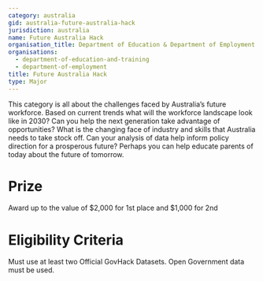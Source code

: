 ```yaml
---
category: australia
gid: australia-future-australia-hack
jurisdiction: australia
name: Future Australia Hack
organisation_title: Department of Education & Department of Employment
organisations:
  - department-of-education-and-training
  - department-of-employment
title: Future Australia Hack
type: Major
---
```


This category is all about the challenges faced by Australia’s future workforce.   Based on current trends what will the workforce landscape look like in 2030? Can you help the next generation take advantage of opportunities?  What is the changing face of industry and skills that Australia needs to take stock off. Can your analysis of data help inform policy direction for a prosperous future? Perhaps you can help educate parents of today about the future of tomorrow.

# Prize
Award up to the value of  $2,000 for 1st place and $1,000 for 2nd

# Eligibility Criteria
Must use at least two Official GovHack Datasets.  Open Government data must be used.